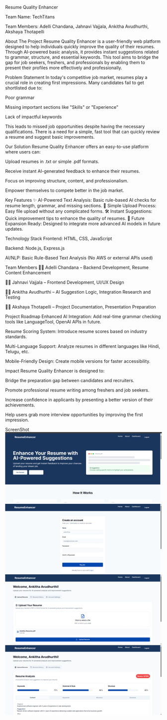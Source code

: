 Resume Quality Enhancer

Team Name: TechTitans

Team Members: Adelli Chandana, Jahnavi Vajjala, Ankitha Avudhurthi, Akshaya Thotapelli

About The Project
Resume Quality Enhancer is a user-friendly web platform designed to help individuals quickly improve the quality of their resumes.
Through AI-powered basic analysis, it provides instant suggestions related to grammar, structure, and essential keywords.
This tool aims to bridge the gap for job seekers, freshers, and professionals by enabling them to present their profiles more effectively and professionally.

Problem Statement
In today's competitive job market, resumes play a crucial role in creating first impressions.
Many candidates fail to get shortlisted due to:

Poor grammar

Missing important sections like "Skills" or "Experience"

Lack of impactful keywords

This leads to missed job opportunities despite having the necessary qualifications.
There is a need for a simple, fast tool that can quickly review a resume and suggest basic improvements.

Our Solution
Resume Quality Enhancer offers an easy-to-use platform where users can:

Upload resumes in .txt or simple .pdf formats.

Receive instant AI-generated feedback to enhance their resumes.

Focus on improving structure, content, and professionalism.

Empower themselves to compete better in the job market.

Key Features
✨ AI-Powered Text Analysis: Basic rule-based AI checks for resume length, grammar, and missing sections.
📂 Simple Upload Process: Easy file upload without any complicated forms.
🛠 Instant Suggestions: Quick improvement tips to enhance the quality of resumes.
🔮 Future Expansion Ready: Designed to integrate more advanced AI models in future updates.

Technology Stack
Frontend: HTML, CSS, JavaScript

Backend: Node.js, Express.js

AI/NLP: Basic Rule-Based Text Analysis (No AWS or external APIs used)

Team Members
👩‍💻 Adelli Chandana – Backend Development, Resume Content Enhancement

👩‍💻 Jahnavi Vajjala – Frontend Development, UI/UX Design

👩‍💻 Ankitha Avudhurthi – AI Suggestion Logic, Integration Research and Testing

👩‍💻 Akshaya Thotapelli – Project Documentation, Presentation Preparation

Project Roadmap
Enhanced AI Integration: Add real-time grammar checking tools like LanguageTool, OpenAI APIs in future.

Resume Scoring System: Introduce resume scores based on industry standards.

Multi-Language Support: Analyze resumes in different languages like Hindi, Telugu, etc.

Mobile-Friendly Design: Create mobile versions for faster accessibility.

Impact
Resume Quality Enhancer is designed to:

Bridge the preparation gap between candidates and recruiters.

Promote professional resume writing among freshers and job seekers.

Increase confidence in applicants by presenting a better version of their achievements.

Help users grab more interview opportunities by improving the first impression.


ScreenShot
![Alt Text](https://github.com/Ankith-2129/skill-scribe-enhance/blob/7f6c2e4a7680ef8690da6668556d485aa8490be4/Screenshot%20(225).png )
![Alt Text](https://github.com/Ankith-2129/skill-scribe-enhance/blob/c78d84546bed5278185c60e6690009b913f11bb1/Screenshot%20(226).png)
![Alt Text](https://github.com/Ankith-2129/skill-scribe-enhance/blob/333c179bd63c10360207f4d9307402148b9bf7d6/Screenshot%20(227).png)
![Alt Text](https://github.com/Ankith-2129/skill-scribe-enhance/blob/ffb7001d0d78b2da0ad585b630b8d4349589e20e/Screenshot%20(228).png)





